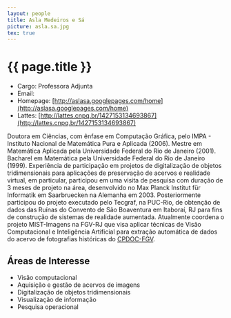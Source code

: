 ```yaml
---
layout: people
title: Asla Medeiros e Sá
picture: asla.sa.jpg
tex: true
---
```


# {{ page.title }}

- Cargo: Professora Adjunta
- Email: <script type='text/javascript'>var a = new Array('a@fgv.','asla.s','br');document.write("<a href='mailto:"+a[1]+a[0]+a[2]+"'>"+a[1]+a[0]+a[2]+"</a>");</script>
- Homepage: [http://aslasa.googlepages.com/home](http://aslasa.googlepages.com/home)
- Lattes: [http://lattes.cnpq.br/1427153134693867](http://lattes.cnpq.br/1427153134693867)

Doutora em Ciências, com ênfase em Computação Gráfica, pelo IMPA -
Instituto Nacional de Matemática Pura e Aplicada (2006). Mestre em
Matemática Aplicada pela Universidade Federal do Rio de Janeiro
(2001). Bacharel em Matemática pela Universidade Federal do Rio de
Janeiro (1999). Experiência de participação em projetos de
digitalização de objetos tridimensionais para aplicações de
preservação de acervos e realidade virtual, em particular, participou
em uma visita de pesquisa com duração de 3 meses de projeto na área,
desenvolvido no Max Planck Institut für Informatik em Saarbruecken na
Alemanha em 2003. Posteriormente participou do projeto executado pelo
Tecgraf, na PUC-Rio, de obtenção de dados das Ruínas do Convento de
São Boaventura em Itaboraí, RJ para fins de construção de sistemas de
realidade aumentada. Atualmente coordena o projeto MIST-Imagens na
FGV-RJ que visa aplicar técnicas de Visão Computacional e Inteligência
Artificial para extração automática de dados do acervo de fotografias
históricas do [CPDOC-FGV](http://cpdoc.fgv.br/).

## Áreas de Interesse

- Visão computacional
- Aquisição e gestão de acervos de imagens 
- Digitalização de objetos tridimensionais
- Visualização de informação 
- Pesquisa operacional

 

